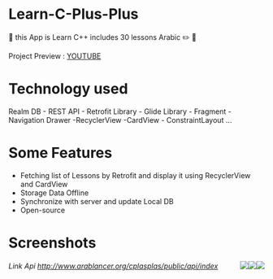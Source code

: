 # Learn-C-Plus-Plus
 :pushpin: this App is Learn C++ includes  30 lessons Arabic :pencil2:  :ledger:

Project Preview : [YOUTUBE](https://www.youtube.com/watch?v=hFIcjOp1ASc&feature=youtu.be) 

 # Technology used
  Realm DB - REST API - Retrofit Library - Glide Library - Fragment - Navigation Drawer -RecyclerView -CardView - ConstraintLayout
  ...
 
 # Some Features
 * Fetching list of Lessons by Retrofit and display it using RecyclerView and CardView 
 * Storage Data Offline 
 * Synchronize with server and update Local DB
 * Open-source
 
 # Screenshots   
 <img style="float: right;" src="https://firebasestorage.googleapis.com/v0/b/learn-esaily.appspot.com/o/Learn-C%2B%2B%2FScreenshot_%D9%A2%D9%A0%D9%A1%D9%A9-%D9%A0%D9%A3-%D9%A1%D9%A2-%D9%A1%D9%A3-%D9%A4%D9%A3-%D9%A1%D9%A5.png?alt=media&token=9928c195-e1e6-4ca8-9620-c1f9b89444d8"><img style="float: right;" src="https://firebasestorage.googleapis.com/v0/b/learn-esaily.appspot.com/o/Learn-C%2B%2B%2FScreenshot_%D9%A2%D9%A0%D9%A1%D9%A9-%D9%A0%D9%A3-%D9%A1%D9%A2-%D9%A1%D9%A3-%D9%A4%D9%A4-%D9%A0%D9%A8.png?alt=media&token=f1baee5e-2177-4cca-b6b8-240e1ba5426d"><img style="float: right;" src="https://firebasestorage.googleapis.com/v0/b/learn-esaily.appspot.com/o/Learn-C%2B%2B%2FScreenshot_%D9%A2%D9%A0%D9%A1%D9%A9-%D9%A0%D9%A3-%D9%A1%D9%A2-%D9%A1%D9%A3-%D9%A4%D9%A4-%D9%A2%D9%A2.png?alt=media&token=50ba43ad-5902-4bee-ad59-de890e2a0b37">
   
 
 
 ###### Link Api http://www.arablancer.org/cplasplas/public/api/index
